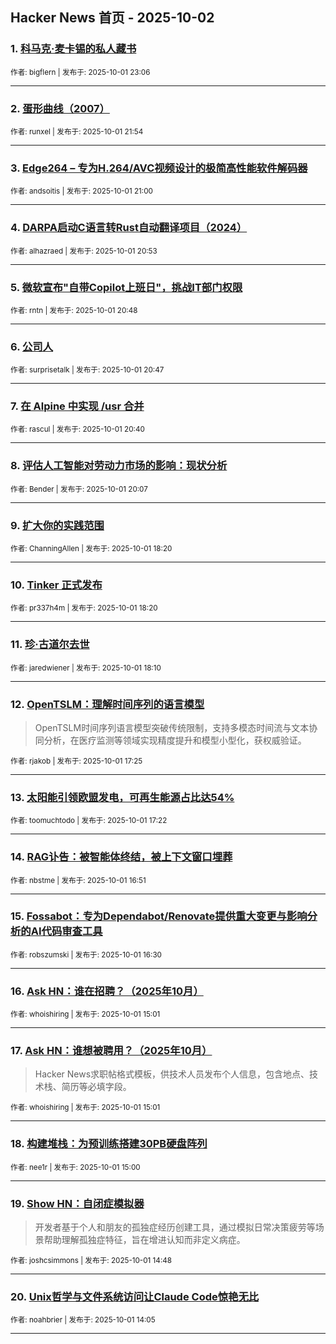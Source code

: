 ## Hacker News 首页 - 2025-10-02


### 1. [科马克·麦卡锡的私人藏书](https://news.ycombinator.com/item?id=45444694)

<sub>作者: bigflern | 发布于: 2025-10-01 23:06</sub>

---

### 2. [蛋形曲线（2007）](https://news.ycombinator.com/item?id=45444004)

<sub>作者: runxel | 发布于: 2025-10-01 21:54</sub>

---

### 3. [Edge264 – 专为H.264/AVC视频设计的极简高性能软件解码器](https://news.ycombinator.com/item?id=45443462)

<sub>作者: andsoitis | 发布于: 2025-10-01 21:00</sub>

---

### 4. [DARPA启动C语言转Rust自动翻译项目（2024）](https://news.ycombinator.com/item?id=45443368)

<sub>作者: alhazraed | 发布于: 2025-10-01 20:53</sub>

---

### 5. [微软宣布"自带Copilot上班日"，挑战IT部门权限](https://news.ycombinator.com/item?id=45443304)

<sub>作者: rntn | 发布于: 2025-10-01 20:48</sub>

---

### 6. [公司人](https://news.ycombinator.com/item?id=45443298)

<sub>作者: surprisetalk | 发布于: 2025-10-01 20:47</sub>

---

### 7. [在 Alpine 中实现 /usr 合并](https://news.ycombinator.com/item?id=45443200)

<sub>作者: rascul | 发布于: 2025-10-01 20:40</sub>

---

### 8. [评估人工智能对劳动力市场的影响：现状分析](https://news.ycombinator.com/item?id=45442743)

<sub>作者: Bender | 发布于: 2025-10-01 20:07</sub>

---

### 9. [扩大你的实践范围](https://news.ycombinator.com/item?id=45441222)

<sub>作者: ChanningAllen | 发布于: 2025-10-01 18:20</sub>

---

### 10. [Tinker 正式发布](https://news.ycombinator.com/item?id=45441219)

<sub>作者: pr337h4m | 发布于: 2025-10-01 18:20</sub>

---

### 11. [珍·古道尔去世](https://news.ycombinator.com/item?id=45441069)

<sub>作者: jaredwiener | 发布于: 2025-10-01 18:10</sub>

---

### 12. [OpenTSLM：理解时间序列的语言模型](https://news.ycombinator.com/item?id=45440431)
> OpenTSLM时间序列语言模型突破传统限制，支持多模态时间流与文本协同分析，在医疗监测等领域实现精度提升和模型小型化，获权威验证。

<sub>作者: rjakob | 发布于: 2025-10-01 17:25</sub>

---

### 13. [太阳能引领欧盟发电，可再生能源占比达54%](https://news.ycombinator.com/item?id=45440387)

<sub>作者: toomuchtodo | 发布于: 2025-10-01 17:22</sub>

---

### 14. [RAG讣告：被智能体终结，被上下文窗口埋葬](https://news.ycombinator.com/item?id=45439997)

<sub>作者: nbstme | 发布于: 2025-10-01 16:51</sub>

---

### 15. [Fossabot：专为Dependabot/Renovate提供重大变更与影响分析的AI代码审查工具](https://news.ycombinator.com/item?id=45439721)

<sub>作者: robszumski | 发布于: 2025-10-01 16:30</sub>

---

### 16. [Ask HN：谁在招聘？（2025年10月）](https://news.ycombinator.com/item?id=45438503)

<sub>作者: whoishiring | 发布于: 2025-10-01 15:01</sub>

---

### 17. [Ask HN：谁想被聘用？（2025年10月）](https://news.ycombinator.com/item?id=45438501)
> Hacker News求职帖格式模板，供技术人员发布个人信息，包含地点、技术栈、简历等必填字段。

<sub>作者: whoishiring | 发布于: 2025-10-01 15:01</sub>

---

### 18. [构建堆栈：为预训练搭建30PB硬盘阵列](https://news.ycombinator.com/item?id=45438496)

<sub>作者: nee1r | 发布于: 2025-10-01 15:00</sub>

---

### 19. [Show HN：自闭症模拟器](https://news.ycombinator.com/item?id=45438346)
> 开发者基于个人和朋友的孤独症经历创建工具，通过模拟日常决策疲劳等场景帮助理解孤独症特征，旨在增进认知而非定义病症。

<sub>作者: joshcsimmons | 发布于: 2025-10-01 14:48</sub>

---

### 20. [Unix哲学与文件系统访问让Claude Code惊艳无比](https://news.ycombinator.com/item?id=45437893)

<sub>作者: noahbrier | 发布于: 2025-10-01 14:05</sub>

---

